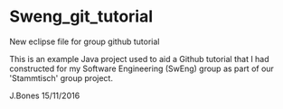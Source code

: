 # Sweng_git_tutorial
New eclipse file for group github tutorial

This is an example Java project used to aid a Github tutorial that I had constructed for my Software Engineering (SwEng) group
as part of our 'Stammtisch' group project.

J.Bones 15/11/2016
